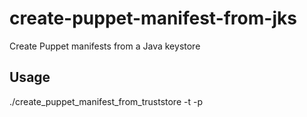 # create-puppet-manifest-from-jks
Create Puppet manifests from a Java keystore

## Usage

./create_puppet_manifest_from_truststore -t <TRUSTSTORE> -p <TRUSTSTORE PASSWORD>
